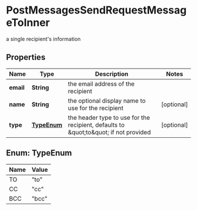

# PostMessagesSendRequestMessageToInner

a single recipient's information

## Properties

| Name | Type | Description | Notes |
|------------ | ------------- | ------------- | -------------|
|**email** | **String** | the email address of the recipient |  |
|**name** | **String** | the optional display name to use for the recipient |  [optional] |
|**type** | [**TypeEnum**](#TypeEnum) | the header type to use for the recipient, defaults to \&quot;to\&quot; if not provided |  [optional] |



## Enum: TypeEnum

| Name | Value |
|---- | -----|
| TO | &quot;to&quot; |
| CC | &quot;cc&quot; |
| BCC | &quot;bcc&quot; |



